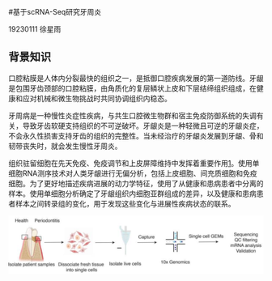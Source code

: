 #基于scRNA-Seq研究牙周炎

19230111 徐星雨

## 背景知识

口腔粘膜是人体内分裂最快的组织之一，是抵御口腔疾病发展的第一道防线。牙龈是包围牙齿颈部的口腔粘膜，由角质化的复层鳞状上皮和下层结缔组织组成，在健康和应对机械和微生物挑战时共同协调组织内稳态。

牙周病是一种慢性炎症性疾病，与共生口腔微生物群和宿主免疫防御系统的失调有关，导致牙齿软硬支持组织的不可逆破坏。牙龈炎是一种轻微且可逆的牙龈炎症，不会永久性损害支持牙齿的组织的完整性。当未经治疗的牙龈炎发展到牙龈、骨和韧带丧失时，就会发生慢性牙周炎。

组织驻留细胞在先天免疫、免疫调节和上皮屏障维持中发挥着重要作用[1](https://www.ncbi.nlm.nih.gov/pmc/articles/PMC6196490/)。使用单细胞RNA测序技术对人类牙龈进行无偏分析，包括上皮细胞、间充质细胞和免疫细胞。为了更好地描述疾病进展的动力学特征，使用了从健康和患病患者中分离的样本。使用单细胞分析确定了牙龈组织内细胞亚群组成的差异，以及健康和患病患者样本之间转录组的变化，用于发现这些变化与进展性疾病状态的联系。

![实验步骤](./img/01.png "实验步骤")




